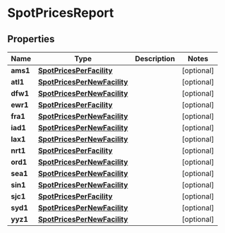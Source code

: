 

# SpotPricesReport


## Properties

| Name | Type | Description | Notes |
|------------ | ------------- | ------------- | -------------|
|**ams1** | [**SpotPricesPerFacility**](SpotPricesPerFacility.md) |  |  [optional] |
|**atl1** | [**SpotPricesPerNewFacility**](SpotPricesPerNewFacility.md) |  |  [optional] |
|**dfw1** | [**SpotPricesPerNewFacility**](SpotPricesPerNewFacility.md) |  |  [optional] |
|**ewr1** | [**SpotPricesPerFacility**](SpotPricesPerFacility.md) |  |  [optional] |
|**fra1** | [**SpotPricesPerNewFacility**](SpotPricesPerNewFacility.md) |  |  [optional] |
|**iad1** | [**SpotPricesPerNewFacility**](SpotPricesPerNewFacility.md) |  |  [optional] |
|**lax1** | [**SpotPricesPerNewFacility**](SpotPricesPerNewFacility.md) |  |  [optional] |
|**nrt1** | [**SpotPricesPerFacility**](SpotPricesPerFacility.md) |  |  [optional] |
|**ord1** | [**SpotPricesPerNewFacility**](SpotPricesPerNewFacility.md) |  |  [optional] |
|**sea1** | [**SpotPricesPerNewFacility**](SpotPricesPerNewFacility.md) |  |  [optional] |
|**sin1** | [**SpotPricesPerNewFacility**](SpotPricesPerNewFacility.md) |  |  [optional] |
|**sjc1** | [**SpotPricesPerFacility**](SpotPricesPerFacility.md) |  |  [optional] |
|**syd1** | [**SpotPricesPerNewFacility**](SpotPricesPerNewFacility.md) |  |  [optional] |
|**yyz1** | [**SpotPricesPerNewFacility**](SpotPricesPerNewFacility.md) |  |  [optional] |




